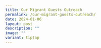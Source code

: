 ```yaml
---
title: Our Migrant Guests Outreach
permalink: /our-migrant-guests-outreach/
date: 2024-01-06
layout: post
description: ""
image: ""
variant: tiptap
---
```


